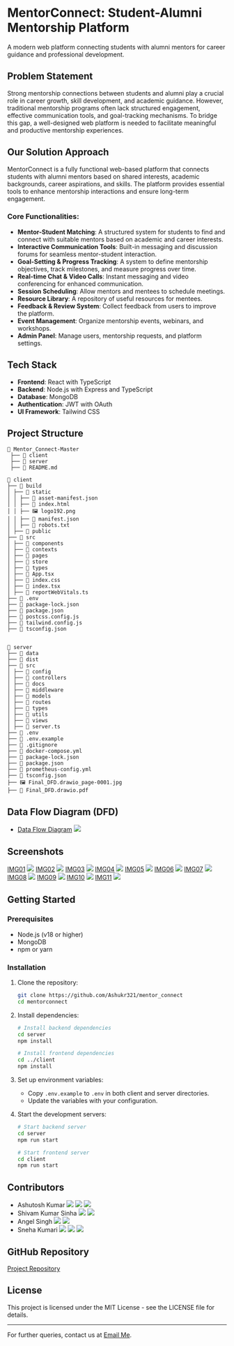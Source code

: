# MentorConnect: Student-Alumni Mentorship Platform

A modern web platform connecting students with alumni mentors for career guidance and professional development.

## Problem Statement

Strong mentorship connections between students and alumni play a crucial role in career growth, skill development, and academic guidance. However, traditional mentorship programs often lack structured engagement, effective communication tools, and goal-tracking mechanisms. To bridge this gap, a well-designed web platform is needed to facilitate meaningful and productive mentorship experiences.

## Our Solution Approach

MentorConnect is a fully functional web-based platform that connects students with alumni mentors based on shared interests, academic backgrounds, career aspirations, and skills. The platform provides essential tools to enhance mentorship interactions and ensure long-term engagement.

### Core Functionalities:

- **Mentor-Student Matching**: A structured system for students to find and connect with suitable mentors based on academic and career interests.
- **Interactive Communication Tools**: Built-in messaging and discussion forums for seamless mentor-student interaction.
- **Goal-Setting & Progress Tracking**: A system to define mentorship objectives, track milestones, and measure progress over time.
- **Real-time Chat & Video Calls**: Instant messaging and video conferencing for enhanced communication.
- **Session Scheduling**: Allow mentors and mentees to schedule meetings.
- **Resource Library**: A repository of useful resources for mentees.
- **Feedback & Review System**: Collect feedback from users to improve the platform.
- **Event Management**: Organize mentorship events, webinars, and workshops.
- **Admin Panel**: Manage users, mentorship requests, and platform settings.

## Tech Stack

- **Frontend**: React with TypeScript
- **Backend**: Node.js with Express and TypeScript
- **Database**: MongoDB
- **Authentication**: JWT with OAuth
- **UI Framework**: Tailwind CSS

## Project Structure

```
📂 Mentor_Connect-Master  
 ├── 📂 client  
 ├── 📂 server  
 ├── 📄 README.md
```
```
📂 client
├── 📂 build
│ ├── 📂 static
│ │ ├── 📄 asset-manifest.json
│ │ ├── 📄 index.html
│ │ ├── 🖼️ logo192.png
│ │ ├── 📄 manifest.json
│ │ ├── 📄 robots.txt
│ ├── 📂 public
├── 📂 src
│ ├── 📂 components
│ ├── 📂 contexts
│ ├── 📂 pages
│ ├── 📂 store
│ ├── 📂 types
│ ├── 📄 App.tsx
│ ├── 📄 index.css
│ ├── 📄 index.tsx
│ ├── 📄 reportWebVitals.ts
├── 📄 .env
├── 📄 package-lock.json
├── 📄 package.json
├── 📄 postcss.config.js
├── 📄 tailwind.config.js
├── 📄 tsconfig.json


📂 server
├── 📂 data
├── 📂 dist
├── 📂 src
│ ├── 📂 config
│ ├── 📂 controllers
│ ├── 📂 docs
│ ├── 📂 middleware
│ ├── 📂 models
│ ├── 📂 routes
│ ├── 📂 types
│ ├── 📂 utils
│ ├── 📂 views
│ ├── 📄 server.ts
├── 📄 .env
├── 📄 .env.example
├── 📄 .gitignore
├── 📄 docker-compose.yml
├── 📄 package-lock.json
├── 📄 package.json
├── 📄 prometheus-config.yml
├── 📄 tsconfig.json
├── 🖼️ Final_DFD.drawio_page-0001.jpg
├── 📄 Final_DFD.drawio.pdf
```

## Data Flow Diagram (DFD)

- [Data Flow Diagram](./Final_DFD.drawio_page-0001.jpg)
![](./Final_DFD.drawio_page-0001.jpg)

## Screenshots
[IMG01](./demo/SC01.PNG)
![](./demo/SC01.PNG)
[IMG02](./demo/SC02.PNG)
![](./demo/SC02.PNG)
[IMG03](./demo/SC03.PNG)
![](./demo/SC03.PNG)
[IMG04](./demo/SC04.PNG)
![](./demo/SC04.PNG)
[IMG05](./demo/SC05.PNG)
![](./demo/SC05.PNG)
[IMG06](./demo/SC06.PNG)
![](./demo/SC06.PNG)
[IMG07](./demo/SC07.PNG)
![](./demo/SC07.PNG)
[IMG08](./demo/SC08.PNG)
![](./demo/SC08.PNG)
[IMG09](./demo/SC09.PNG)
![](./demo/SC09.PNG)
[IMG10](./demo/SC10.PNG)
![](./demo/SC10.PNG)
[IMG11](./demo/SC11.PNG)
![](./demo/SC11.PNG)


## Getting Started
### Prerequisites

- Node.js (v18 or higher)
- MongoDB
- npm or yarn

### Installation

1. Clone the repository:
   ```bash
   git clone https://github.com/Ashukr321/mentor_connect
   cd mentorconnect
   ```

2. Install dependencies:
   ```bash
   # Install backend dependencies
   cd server
   npm install

   # Install frontend dependencies
   cd ../client
   npm install
   ```

3. Set up environment variables:
   - Copy `.env.example` to `.env` in both client and server directories.
   - Update the variables with your configuration.

4. Start the development servers:
   ```bash
   # Start backend server
   cd server
   npm run start

   # Start frontend server
   cd client
   npm run start
   ```

## Contributors

- Ashutosh Kumar [<img src="https://img.shields.io/badge/LinkedIn-0077B5?style=flat&logo=linkedin&logoColor=white" />](https://www.linkedin.com/in/ashukr321/) [<img src="https://img.shields.io/badge/Portfolio-000000?style=flat&logo=About.me&logoColor=white" />](https://www.devashu.tech/) [<img src="https://img.shields.io/badge/GitHub-100000?style=flat&logo=github&logoColor=white" />](https://github.com/ashukr321)
- Shivam Kumar Sinha [<img src="https://img.shields.io/badge/LinkedIn-0077B5?style=flat&logo=linkedin&logoColor=white" />](https://www.linkedin.com/in/shivam-kumar-sinha-55aa9b273/) [<img src="https://img.shields.io/badge/GitHub-100000?style=flat&logo=github&logoColor=white" />](https://github.com/Shivamkumarsinha18)
- Angel Singh [<img src="https://img.shields.io/badge/LinkedIn-0077B5?style=flat&logo=linkedin&logoColor=white" />](https://www.linkedin.com/in/angel3002/) [<img src="https://img.shields.io/badge/GitHub-100000?style=flat&logo=github&logoColor=white" />](https://github.com/angel7544)
- Sneha Kumari [<img src="https://img.shields.io/badge/LinkedIn-0077B5?style=flat&logo=linkedin&logoColor=white" />](https://www.linkedin.com/in/sneha-kumari-ss/) [<img src="https://img.shields.io/badge/Portfolio-000000?style=flat&logo=About.me&logoColor=white" />](https://sneha108.vercel.app/) [<img src="https://img.shields.io/badge/GitHub-100000?style=flat&logo=github&logoColor=white" />](https://github.com/sneha-kumari-10)

## GitHub Repository

[Project Repository](https://github.com/your-repository/mentorconnect)

## License

This project is licensed under the MIT License - see the LICENSE file for details.

---



For further queries, contact us at [Email Me](mailto:angelsingh2199@gmail.com).

